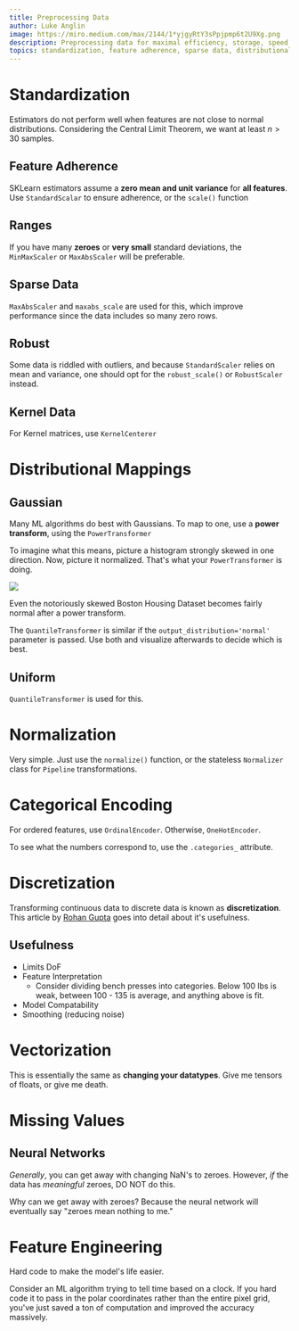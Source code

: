 ```yaml
---
title: Preprocessing Data 
author: Luke Anglin 
image: https://miro.medium.com/max/2144/1*yjgyRtY3sPpjpmp6t2U9Xg.png
description: Preprocessing data for maximal efficiency, storage, speed, and F1 scores. 
topics: standardization, feature adherence, sparse data, distributional mappings, categorical encoding, normalization, discretization
---
```


# Standardization  

Estimators do not perform well when features are not close to normal distributions.  Considering the <span class="red">Central Limit Theorem</span>, we want at least $n > 30$ samples.  

## Feature Adherence

SKLearn estimators assume a **zero mean and unit variance** for **all features**.  Use `StandardScalar` to ensure adherence, or the `scale()` function

## Ranges

If you have many **zeroes** or **very small** standard deviations, the `MinMaxScaler` or `MaxAbsScaler` will be preferable.

## Sparse Data 

`MaxAbsScaler` and `maxabs_scale` are used for this, which improve performance since the data includes so many zero rows.

## Robust 

Some data is riddled with outliers, and because `StandardScaler` relies on mean and variance, one should opt for the `robust_scale()` or `RobustScaler` instead.

## Kernel Data 

For Kernel matrices, use `KernelCenterer` 

# Distributional Mappings

## Gaussian

Many ML algorithms do best with Gaussians.  To map to one, use a **power transform**, using the `PowerTransformer`

To imagine what this means, picture a histogram strongly skewed in one direction.  Now, picture it normalized.  That's what your `PowerTransformer` is doing.  

![](https://miro.medium.com/max/2144/1*yjgyRtY3sPpjpmp6t2U9Xg.png)

Even the notoriously skewed Boston Housing Dataset becomes fairly normal after a power transform. 

The `QuantileTransformer` is similar if the `output_distribution='normal'` parameter is passed.  Use both and visualize afterwards to decide which is best. 

## Uniform

`QuantileTransformer` is used for this.

# Normalization

Very simple.  Just use the `normalize()` function, or the stateless `Normalizer` class for `Pipeline` transformations.

# Categorical Encoding

For ordered features, use `OrdinalEncoder`.  Otherwise, `OneHotEncoder`.  

To see what the numbers correspond to, use the `.categories_` attribute.

# Discretization

Transforming continuous data to discrete data is known as **discretization**.  This article by [Rohan Gupta](https://towardsdatascience.com/an-introduction-to-discretization-in-data-science-55ef8c9775a2) goes into detail about it's usefulness.

## Usefulness

* Limits DoF 
* Feature Interpretation
    * Consider dividing bench presses into categories.  Below 100 lbs is weak, between 100 - 135 is average, and anything above is fit. 
* Model Compatability
* Smoothing (reducing noise)

# Vectorization 

This is essentially the same as **changing your datatypes**.  Give me tensors of floats, or give me death. 

# Missing Values

## Neural Networks

*Generally*, you can get away with changing NaN's to zeroes.  However, *if* the data has *meaningful* zeroes, DO NOT do this.  

Why can we get away with zeroes?  Because the neural network will eventually say "zeroes mean nothing to me."  

# Feature Engineering

Hard code to make the model's life easier.  

Consider an ML algorithm trying to tell time based on a clock.  If you hard code it to pass in the polar coordinates rather than the entire pixel grid, you've just saved a ton of computation and improved the accuracy massively.  



